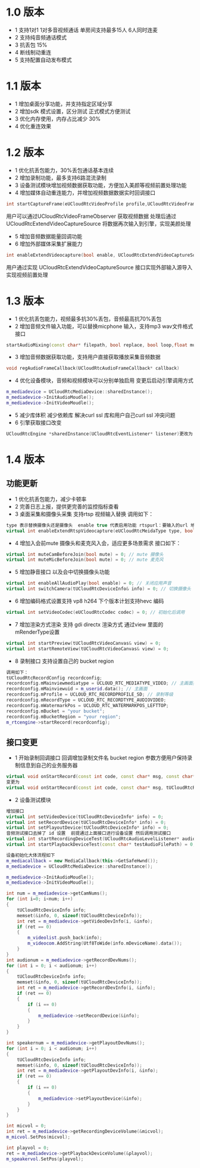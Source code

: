 

# 1.0 版本
* 1 支持1对1 1对多音视频通话  单房间支持最多15人 6人同时连麦
* 2 支持纯音频通话模式
* 3 抗丢包 15%  
* 4 断线制动重连
* 5 支持配置自动发布模式
# 1.1 版本
* 1 增加桌面分享功能，并支持指定区域分享
* 2 增加sdk 模式设置，区分测试 正式模式方便测试
* 3 优化内存使用，内存占比减少 30% 
* 4 优化重连效果
# 1.2 版本
* 1 优化抗丢包能力，30%丢包通话基本连续
* 2 增加录制功能，最多支持6路混流录制
* 3 设备测试模块增加视频数据获取功能，方便加入美颜等视频前置处理功能
* 4 增加媒体自动重连能力，并增加视频数据数据实时回调接口
``` c++
int startCaptureFrame(eUCloudRtcVideoProfile profile,UCloudRtcVideoFrameObserver* observer)
``` 
用户可以通过UCloudRtcVideoFrameObserver 获取视频数据 处理后通过UCloudRtcExtendVideoCaptureSource
将数据再次输入到引擎，实现美颜处理
* 5 增加音频数据能量回调功能
* 6 增加外部媒体采集扩展能力
``` c++
int enableExtendVideocapture(bool enable, UCloudRtcExtendVideoCaptureSource* videocapture)
``` 
用户通过实现 UCloudRtcExtendVideoCaptureSource 接口实现外部输入源导入 实现视频前置处理
# 1.3 版本
* 1 优化抗丢包能力，视频最多抗30%丢包，音频最高抗70%丢包
* 2 增加音频文件输入功能，可以替换micphone 输入，支持mp3 wav文件格式 接口 
``` c++
startAudioMixing(const char* filepath, bool replace, bool loop,float musicvol)
``` 
* 3 增加音频数据获取功能，支持用户直接获取播放采集音频数据
``` c++
void regAudioFrameCallback(UCloudRtcAudioFrameCallback* callback) 
``` 
* 4 优化设备模块，音频和视频模块可以分别单独启用 变更后启动引擎调用方式
``` c++
m_mediadevice = UCloudRtcMediaDevice::sharedInstance();
m_mediadevice->InitAudioMoudle();
m_mediadevice->InitVideoMoudle();
``` 
* 5 减少库体积 减少依赖库 解决curl ssl 库和用户自己curl ssl 冲突问题 
* 6 引擎获取接口改变  
``` c++
UCloudRtcEngine *sharedInstance(UCloudRtcEventListener* listener)更改为 UCloudRtcEngine *sharedInstance() 事件监听通过regRtcEventListener(UCloudRtcEventListener* listener)进行注册 
``` 
# 1.4 版本
## 功能更新
* 1 优化抗丢包能力，减少卡顿率
* 2 完善日志上报，提供更完善的监控指标查看
* 3 桌面采集和摄像头采集 支持rtsp 视频输入替换
调用如下：
``` c++  
type 表示替换摄像头还是摄像头  enable true 代表启用功能 rtspurl：要输入的url 地址  支持（vp8 h264编码格式）
virtual int enableExtendRtspVideocapture(eUCloudRtcMeidaType type, bool enable, const char* rtspurl) = 0;
``` 
* 4 增加入会前mute 摄像头和麦克风入会，适应更多场景需求
接口如下：
``` c++  
virtual int muteCamBeforeJoin(bool mute) = 0; // mute 摄像头
virtual int muteMicBeforeJoin(bool mute) = 0; // mute 麦克风
``` 
* 5 增加静音接口 以及会中切换摄像头功能
``` c++  
virtual int enableAllAudioPlay(bool enable) = 0; // 关闭应用声音
virtual int switchCamera(tUCloudRtcDeviceInfo& info) = 0; // 切换摄像头
``` 
* 6 增加编码格式设置支持 vp8 h264 下个版本计划支持hevc 编码
``` c++  
virtual int setVideoCodec(eUCloudRtcCodec codec) = 0; // 初始化后调用
``` 
* 7 增加渲染方式渲染  支持 gdi directx 渲染方式
通过view 里面的 mRenderType设置
``` c++  
virtual int startPreview(tUCloudRtcVideoCanvas& view) = 0;
virtual int startRemoteView(tUCloudRtcVideoCanvas& view) = 0;
``` 
* 8 录制接口 支持设置自己的 bucket region  
``` c++ 
调用如下： 
tUCloudRtcRecordConfig recordconfig;
recordconfig.mMainviewmediatype = UCLOUD_RTC_MEDIATYPE_VIDEO; // 主画面类型
recordconfig.mMainviewuid = m_userid.data(); // 主画面
recordconfig.mProfile = UCLOUD_RTC_RECORDPROFILE_SD; // 录制等级
recordconfig.mRecordType = UCLOUD_RTC_RECORDTYPE_AUDIOVIDEO;
recordconfig.mWatermarkPos = UCLOUD_RTC_WATERMARKPOS_LEFTTOP;
recordconfig.mBucket = "your bucket";
recordconfig.mBucketRegion = "your region";
m_rtcengine->startRecord(recordconfig);
``` 
## 接口变更
* 1 开始录制回调接口  回调增加录制文件名 bucket region 参数方便用户保持录制信息到自己的业务服务器
``` c++ 
virtual void onStartRecord(const int code, const char* msg, const char* recordid) {}
变更为
virtual void onStartRecord(const int code, const char* msg, tUCloudRtcRecordInfo& info) {}
``` 
* 2 设备测试模块 
``` c++ 
增加接口
virtual int setVideoDevice(tUCloudRtcDeviceInfo* info) = 0;
virtual int setRecordDevice(tUCloudRtcDeviceInfo* info) = 0;
virtual int setPlayoutDevice(tUCloudRtcDeviceInfo* info) = 0;
音频测试接口去掉了 id 设置  前提通过上面接口进行设备设置 然后调用测试接口
virtual int startRecordingDeviceTest(UCloudRtcAudioLevelListener* audiolevel) = 0;
virtual int startPlaybackDeviceTest(const char* testAudioFilePath) = 0;
``` 
``` c++ 
设备初始化大体流程如下
m_mediacallback = new MediaCallback(this->GetSafeHwnd());
m_mediadevice = UCloudRtcMediaDevice::sharedInstance();

m_mediadevice->InitAudioMoudle();
m_mediadevice->InitVideoMoudle();

int num = m_mediadevice->getCamNums();
for (int i=0; i<num; i++)
{
    tUCloudRtcDeviceInfo info;
    memset(&info, 0, sizeof(tUCloudRtcDeviceInfo));
    int ret = m_mediadevice->getVideoDevInfo(i, &info);
    if (ret == 0)
    {
        m_videolist.push_back(info);
        m_videocom.AddString(Utf8ToWide(info.mDeviceName).data());
    }
}
int audionum = m_mediadevice->getRecordDevNums();
for (int i = 0; i < audionum; i++)
{
    tUCloudRtcDeviceInfo info;
    memset(&info, 0, sizeof(tUCloudRtcDeviceInfo));
    int ret = m_mediadevice->getRecordDevInfo(i, &info);
    if (ret == 0)
    {
        if (i == 0)
        {
            m_mediadevice->setRecordDevice(&info);
        }
    }
}

int speakernum = m_mediadevice->getPlayoutDevNums();
for (int i = 0; i < audionum; i++)
{
    tUCloudRtcDeviceInfo info;
    memset(&info, 0, sizeof(tUCloudRtcDeviceInfo));
    int ret = m_mediadevice->getPlayoutDevInfo(i, &info);
    if (ret == 0)
    {
        if (i == 0)
        {
            m_mediadevice->setPlayoutDevice(&info);
        }
    }
}

int micvol = 0;
int ret = m_mediadevice->getRecordingDeviceVolume(&micvol);
m_micvol.SetPos(micvol);

int playvol = 0;
ret = m_mediadevice->getPlaybackDeviceVolume(&playvol);
m_speakervol.SetPos(playvol);
``` 
